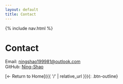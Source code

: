 ```yaml
---
layout: default
title: Contact
---
```


{% include nav.html %}

# Contact

Email: ningshao199981@outlook.com  
GitHub: [Ning-Shao](https://github.com/Ning-Shao)  

[← Return to Home]({{ '/' | relative_url }}){: .btn-outline}
